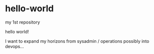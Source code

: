 # hello-world
my 1st repository

hello world!

I want to expand my horizons from sysadmin / operations possibly into devops...

